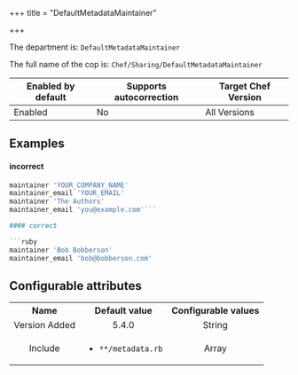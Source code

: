 +++
title = "DefaultMetadataMaintainer"

+++

<!-- This content is automatically generated. See https://github.com/chef/chef-web-docs/blob/main/generated/README.md -->

The department is: `DefaultMetadataMaintainer`

The full name of the cop is: `Chef/Sharing/DefaultMetadataMaintainer`

| Enabled by default | Supports autocorrection | Target Chef Version |
| --- | --- | --- |
| Enabled | No | All Versions |

## Examples


#### incorrect

```ruby
maintainer 'YOUR_COMPANY_NAME'
maintainer_email 'YOUR_EMAIL'
maintainer 'The Authors'
maintainer_email 'you@example.com'```

#### correct

```ruby
maintainer 'Bob Bobberson'
maintainer_email 'bob@bobberson.com'
```

## Configurable attributes

<table>
<tbody><tr>
<th>Name</th>
<th>Default value</th>
<th>Configurable values</th>
</tr>
<tr>
<td style="text-align:center">Version Added</td>
<td style="text-align:center">5.4.0</td>
<td style="text-align:center">String</td>
</tr>
<tr><td style="text-align:center">Include</td>
<td style="text-align:center"><ul>
<li><code>**/metadata.rb</code></li>
</ul>
</td>
<td style="text-align:center">Array</td>
</tr></tbody></table>
